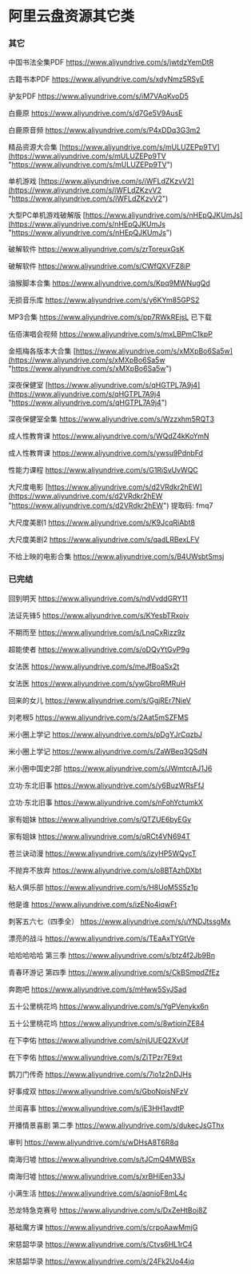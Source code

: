 # 阿里云盘资源其它类


### 其它

中国书法全集PDF https://www.aliyundrive.com/s/jwtdzYemDtR

古籍书本PDF https://www.aliyundrive.com/s/xdyNmz5RSyE

驴友PDF https://www.aliyundrive.com/s/iM7VAqKvoD5

白鹿原 https://www.aliyundrive.com/s/d7Ge5V9AusE

白鹿原音频 https://www.aliyundrive.com/s/P4xDDq3G3m2

精品资源大合集 [https://www.aliyundrive.com/s/mULUZEPp9TV](https://www.aliyundrive.com/s/mULUZEPp9TV "https://www.aliyundrive.com/s/mULUZEPp9TV")

单机游戏 [https://www.aliyundrive.com/s/iWFLdZKzvV2](https://www.aliyundrive.com/s/iWFLdZKzvV2 "https://www.aliyundrive.com/s/iWFLdZKzvV2")

大型PC单机游戏破解版 [https://www.aliyundrive.com/s/nHEpQJKUmJs](https://www.aliyundrive.com/s/nHEpQJKUmJs "https://www.aliyundrive.com/s/nHEpQJKUmJs")

破解软件 https://www.aliyundrive.com/s/zrToreuxGsK

破解软件 https://www.aliyundrive.com/s/CWfQXVFZ8iP

油猴脚本合集 https://www.aliyundrive.com/s/Kpq9MWNugQd

无损音乐库 https://www.aliyundrive.com/s/y6KYm85GPS2

MP3合集 https://www.aliyundrive.com/s/pp7RWkREjsL 已下载

伍佰演唱会视频 https://www.aliyundrive.com/s/mxLBPmC1kpP

金瓶梅各版本大合集 [https://www.aliyundrive.com/s/xMXpBo6Sa5w](https://www.aliyundrive.com/s/xMXpBo6Sa5w "https://www.aliyundrive.com/s/xMXpBo6Sa5w")

深夜保健室 [https://www.aliyundrive.com/s/qHGTPL7A9j4](https://www.aliyundrive.com/s/qHGTPL7A9j4 "https://www.aliyundrive.com/s/qHGTPL7A9j4")

深夜保健室全集 https://www.aliyundrive.com/s/Wzzxhm5RQT3

成人性教育课 https://www.aliyundrive.com/s/WQdZ4kKoYmN

成人性教育课 https://www.aliyundrive.com/s/ywsu9PdnbFd

性能力课程 https://www.aliyundrive.com/s/G1RiSvUvWQC

大尺度电影 [https://www.aliyundrive.com/s/d2VRdkr2hEW](https://www.aliyundrive.com/s/d2VRdkr2hEW "https://www.aliyundrive.com/s/d2VRdkr2hEW") 提取码: fmq7

大尺度美剧1 https://www.aliyundrive.com/s/K9JcqRiAbt8

大尺度美剧2 https://www.aliyundrive.com/s/qadLRBexLFV

不给上映的电影合集 https://www.aliyundrive.com/s/B4UWsbtSmsj

### 已完结

回到明天 https://www.aliyundrive.com/s/ndVvddGRY11

法证先锋5 https://www.aliyundrive.com/s/KYesbTRxoiv

不期而至 https://www.aliyundrive.com/s/LnqCxRizz9z

超能使者 https://www.aliyundrive.com/s/oDQyYtGvP9g

女法医 https://www.aliyundrive.com/s/meJfBoaSx2t

女法医 https://www.aliyundrive.com/s/ywGbroRMRuH

回来的女儿 https://www.aliyundrive.com/s/GgjREr7NjeV

刘老根5 https://www.aliyundrive.com/s/2Aat5mSZFMS

米小圈上学记 https://www.aliyundrive.com/s/pDgYJrCqzbJ

米小圈上学记 https://www.aliyundrive.com/s/ZaWBeq3QSdN

米小圈中国史2部 https://www.aliyundrive.com/s/JWmtcrAJ1J6

立功·东北旧事 https://www.aliyundrive.com/s/y6BuzWRsFfJ

立功·东北旧事 https://www.aliyundrive.com/s/nFohYctumkX

家有姐妹 https://www.aliyundrive.com/s/QTZUE6byEGy

家有姐妹 https://www.aliyundrive.com/s/qRCt4VN694T

苍兰诀动漫 https://www.aliyundrive.com/s/izyHP5WQycT

不抛弃不放弃 https://www.aliyundrive.com/s/o8BTAzhDXbt

粘人俱乐部 https://www.aliyundrive.com/s/H8UoM5S5z1p

他是谁 https://www.aliyundrive.com/s/izENo4iqwFt

刺客五六七（四季全） https://www.aliyundrive.com/s/uYNDJtssgMx

漂亮的战斗 https://www.aliyundrive.com/s/TEaAxTYGtVe

哈哈哈哈哈 第三季 https://www.aliyundrive.com/s/btz4f2Jb9Bn

青春环游记 第四季 https://www.aliyundrive.com/s/CkBSmpdZfEz

奔跑吧 https://www.aliyundrive.com/s/mHww5SyJSad

五十公里桃花坞 https://www.aliyundrive.com/s/YgPVenykx6n

五十公里桃花坞 https://www.aliyundrive.com/s/8wtioinZE84

在下李佑 https://www.aliyundrive.com/s/njUUEQ2XvUf

在下李佑 https://www.aliyundrive.com/s/ZiTPzr7E9xt

鹊刀门传奇 https://www.aliyundrive.com/s/7io1z2nDJHs

好事成双 https://www.aliyundrive.com/s/GboNpisNFzV

兰闺喜事 https://www.aliyundrive.com/s/jE3HH1avdtP

开播情景喜剧 第二季 https://www.aliyundrive.com/s/dukecJsGThx

审判 https://www.aliyundrive.com/s/wDHsA8T6R8q

南海归墟 https://www.aliyundrive.com/s/tJCmQ4MWBSx

南海归墟 https://www.aliyundrive.com/s/xrBHiEen33J

小满生活 https://www.aliyundrive.com/s/aqnioF8mL4c

恐龙特急克赛号 https://www.aliyundrive.com/s/DxZeHtBoj8Z

基础魔方课 https://www.aliyundrive.com/s/crpoAawMmjG

宋慈韶华录 https://www.aliyundrive.com/s/Ctvs6HL1rC4

宋慈韶华录 https://www.aliyundrive.com/s/24Fk2Uo44jq

